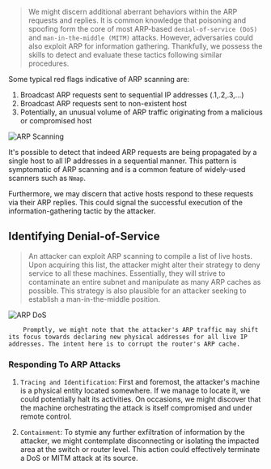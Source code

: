 > We might discern additional aberrant behaviors within the ARP requests and replies. It is common knowledge that poisoning and spoofing form the core of most ARP-based `denial-of-service (DoS)` and `man-in-the-middle (MITM)` attacks. However, adversaries could also exploit ARP for information gathering. Thankfully, we possess the skills to detect and evaluate these tactics following similar procedures.


Some typical red flags indicative of ARP scanning are:

1. Broadcast ARP requests sent to sequential IP addresses (.1,.2,.3,...)
2. Broadcast ARP requests sent to non-existent host
3. Potentially, an unusual volume of ARP traffic originating from a malicious or compromised host

![ARP Scanning](https://academy.hackthebox.com/storage/modules/229/ARP_Scan_1.png)

It's possible to detect that indeed ARP requests are being propagated by a single host to all IP addresses in a sequential manner. This pattern is symptomatic of ARP scanning and is a common feature of widely-used scanners such as `Nmap`.

Furthermore, we may discern that active hosts respond to these requests via their ARP replies. This could signal the successful execution of the information-gathering tactic by the attacker.



## Identifying Denial-of-Service

> An attacker can exploit ARP scanning to compile a list of live hosts. Upon acquiring this list, the attacker might alter their strategy to deny service to all these machines. Essentially, they will strive to contaminate an entire subnet and manipulate as many ARP caches as possible. This strategy is also plausible for an attacker seeking to establish a man-in-the-middle position.


![ARP DoS](https://academy.hackthebox.com/storage/modules/229/ARP_DoS_1.png)

		Promptly, we might note that the attacker's ARP traffic may shift its focus towards declaring new physical addresses for all live IP addresses. The intent here is to corrupt the router's ARP cache.



### Responding To ARP Attacks


1. `Tracing and Identification`: First and foremost, the attacker's machine is a physical entity located somewhere. If we manage to locate it, we could potentially halt its activities. On occasions, we might discover that the machine orchestrating the attack is itself compromised and under remote control.

2. `Containment`: To stymie any further exfiltration of information by the attacker, we might contemplate disconnecting or isolating the impacted area at the switch or router level. This action could effectively terminate a DoS or MITM attack at its source.

